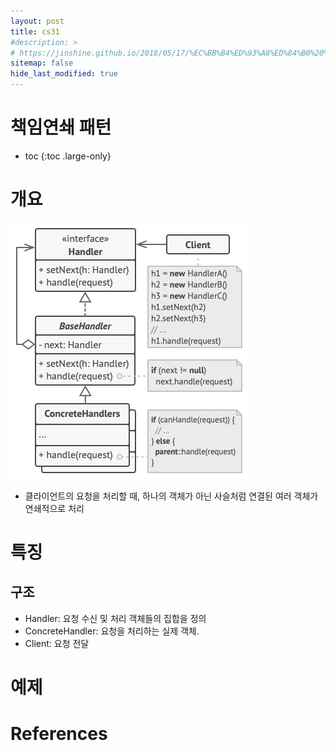 ```yaml
---
layout: post
title: cs31
#description: >
# https://jinshine.github.io/2018/05/17/%EC%BB%B4%ED%93%A8%ED%84%B0%20%EA%B8%B0%EC%B4%88/%EB%A9%94%EB%AA%A8%EB%A6%AC%EA%B5%AC%EC%A1%B0/
sitemap: false
hide_last_modified: true
---
```

# 책임연쇄 패턴

* toc
{:toc .large-only}

# 개요

![](/assets/img/cs/cor.png)

- 클라이언트의 요청을 처리할 때, 하나의 객체가 아닌 사슬처럼 연결된 여러 객체가 연쇄적으로 처리

# 특징

## 구조

- Handler: 요청 수신 및 처리 객체들의 집합을 정의
- ConcreteHandler: 요청을 처리하는 실제 객체. 
- Client: 요청 전달

# 예제

# References
